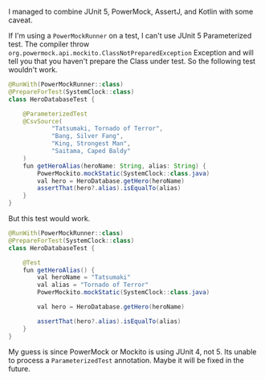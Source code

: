 I managed to combine JUnit 5, PowerMock, AssertJ, and Kotlin with some caveat.

If I'm using a `PowerMockRunner` on a test, I can't use JUnit 5 Parameterized test. The compiler throw `org.powermock.api.mockito.ClassNotPreparedException` Exception and will tell you that you haven't prepare the Class under test. So the following test wouldn't work.

```java
@RunWith(PowerMockRunner::class)
@PrepareForTest(SystemClock::class)
class HeroDatabaseTest {

    @ParameterizedTest
    @CsvSource(
            "Tatsumaki, Tornado of Terror",
            "Bang, Silver Fang",
            "King, Strongest Man",
            "Saitama, Caped Baldy"
    )
    fun getHeroAlias(heroName: String, alias: String) {
        PowerMockito.mockStatic(SystemClock::class.java)
        val hero = HeroDatabase.getHero(heroName)
        assertThat(hero?.alias).isEqualTo(alias)
    }
}
```

But this test would work.

```java
@RunWith(PowerMockRunner::class)
@PrepareForTest(SystemClock::class)
class HeroDatabaseTest {

    @Test
    fun getHeroAlias() {
        val heroName = "Tatsumaki"
        val alias = "Tornado of Terror"
        PowerMockito.mockStatic(SystemClock::class.java)

        val hero = HeroDatabase.getHero(heroName)

        assertThat(hero?.alias).isEqualTo(alias)
    }
}

```

My guess is since PowerMock or Mockito is using JUnit 4, not 5. Its unable to process a `ParameterizedTest` annotation. Maybe it will be fixed in the future.